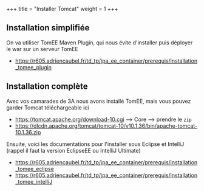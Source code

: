 +++
title = "Installer Tomcat"
weight = 1
+++

## Installation simplifiée
On va utiliser TomEE Maven Plugin, qui nous évite d'installer puis déployer le war sur un serveur TomEE

- https://r605.adriencaubel.fr/td_tp/jpa_ee_container/prerequis/installation_tomee_plugin

## Installation complète
Avec vos camarades de 3A nous avons installé TomEE, mais vous pouvez garder Tomcat téléchargeable ici
- https://tomcat.apache.org/download-10.cgi --> Core --> prendre le `zip`
- https://dlcdn.apache.org/tomcat/tomcat-10/v10.1.36/bin/apache-tomcat-10.1.36.zip

Ensuite, voici les documentations pour l'installer sous Eclipse et IntelliJ (rappel il faut la version EclipseEE ou IntelliJ Ultimate)

- https://r605.adriencaubel.fr/td_tp/jpa_ee_container/prerequis/installation_tomee_eclipse
- https://r605.adriencaubel.fr/td_tp/jpa_ee_container/prerequis/installation_tomee_intelliJ